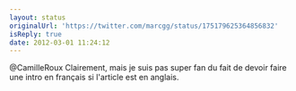 ```yaml
---
layout: status
originalUrl: 'https://twitter.com/marcgg/status/175179625364856832'
isReply: true
date: 2012-03-01 11:24:12
---
```


@CamilleRoux Clairement, mais je suis pas super fan du fait de devoir faire une intro en français si l'article est en anglais.
